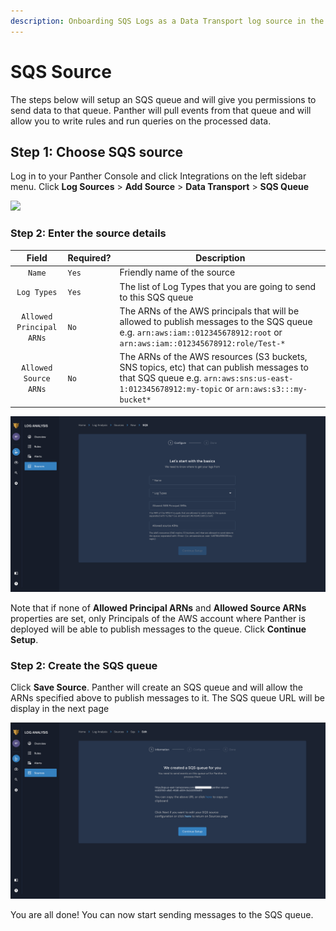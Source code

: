 ```yaml
---
description: Onboarding SQS Logs as a Data Transport log source in the Panther Console
---
```


# SQS Source

The steps below will setup an SQS queue and will give you permissions to send data to that queue. Panther will pull events from that queue and will allow you to write rules and run queries on the processed data.

## Step 1: Choose SQS source

Log in to your Panther Console and click Integrations on the left sidebar menu. Click **Log Sources** > **Add Source** > **Data Transport** > **SQS Queue**

![](<../../../../../.gitbook/assets/image (4) (1).png>)

### Step 2: Enter the source details

|           Field          | Required? | Description                                                                                                                                                                             |
| :----------------------: | --------- | --------------------------------------------------------------------------------------------------------------------------------------------------------------------------------------- |
|          `Name`          | `Yes`     | Friendly name of the source                                                                                                                                                             |
|        `Log Types`       | `Yes`     | The list of Log Types that you are going to send to this SQS queue                                                                                                                      |
| `Allowed Principal ARNs` | `No`      | The ARNs of the AWS principals that will be allowed to publish messages to the SQS queue e.g. `arn:aws:iam::012345678912:root` or `arn:aws:iam::012345678912:role/Test-*`               |
|   `Allowed Source ARNs`  | `No`      | The ARNs of the AWS resources (S3 buckets, SNS topics, etc) that can publish messages to that SQS queue e.g. `arn:aws:sns:us-east-1:012345678912:my-topic` or `arn:aws:s3:::my-bucket*` |

![](<../../../../../.gitbook/assets/sqs-page2 (5) (5) (7) (7) (1) (1) (3) (1) (1) (5).png>)

Note that if none of **Allowed Principal ARNs** and **Allowed Source ARNs** properties are set, only Principals of the AWS account where Panther is deployed will be able to publish messages to the queue. Click **Continue Setup**.

### Step 2: Create the SQS queue

Click **Save Source**. Panther will create an SQS queue and will allow the ARNs specified above to publish messages to it. The SQS queue URL will be display in the next page

![](<../../../../../.gitbook/assets/sqs-page3 (5) (5) (7) (8) (1) (1) (3) (1) (1) (5).png>)

You are all done! You can now start sending messages to the SQS queue.
